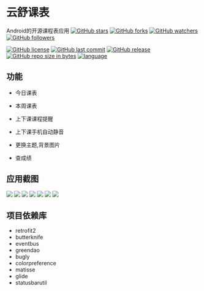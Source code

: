 # 云舒课表
Android的开源课程表应用
[![GitHub stars](https://img.shields.io/github/stars/itning/YunShuClassSchedule.svg?style=social&label=Stars)]()
[![GitHub forks](https://img.shields.io/github/forks/itning/YunShuClassSchedule.svg?style=social&label=Fork)]()
[![GitHub watchers](https://img.shields.io/github/watchers/itning/YunShuClassSchedule.svg?style=social&label=Watch)]()
[![GitHub followers](https://img.shields.io/github/followers/itning.svg?style=social&label=Follow)]()

[![GitHub license](https://img.shields.io/github/license/itning/YunShuClassSchedule.svg)](https://github.com/itning/YunShuClassSchedule/blob/master/LICENSE)
[![GitHub last commit](https://img.shields.io/github/last-commit/itning/YunShuClassSchedule.svg)]()
[![GitHub release](https://img.shields.io/github/release/itning/YunShuClassSchedule.svg)]()
[![GitHub repo size in bytes](https://img.shields.io/github/repo-size/itning/YunShuClassSchedule.svg)]()
[![language](https://img.shields.io/badge/language-JAVA-orange.svg)]()
## 功能
- 今日课表

- 本周课表

- 上下课课程提醒

- 上下课手机自动静音

- 更换主题,背景图片

- 查成绩
## 应用截图
![](https://github.com/itning/YunShuClassSchedule/blob/master/extra/a.png)
![](https://github.com/itning/YunShuClassSchedule/blob/master/extra/b.png)
![](https://github.com/itning/YunShuClassSchedule/blob/master/extra/c.png)
![](https://github.com/itning/YunShuClassSchedule/blob/master/extra/d.png)
![](https://github.com/itning/YunShuClassSchedule/blob/master/extra/e.png)
![](https://github.com/itning/YunShuClassSchedule/blob/master/extra/f.png)
![](https://github.com/itning/YunShuClassSchedule/blob/master/extra/g.png)
## 项目依赖库
- retrofit2
- butterknife
- eventbus
- greendao
- bugly
- colorpreference
- matisse
- glide
- statusbarutil